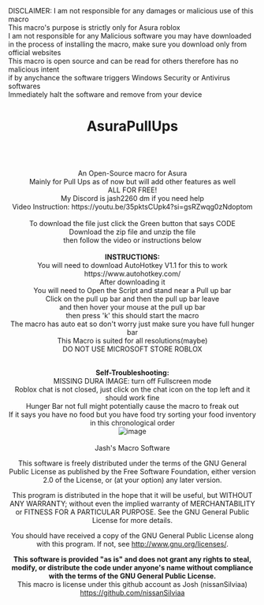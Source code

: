 </div>
DISCLAIMER: I am not responsible for any damages or malicious use of this macro<br>
This macro's purpose is strictly only for Asura roblox<br>
I am not responsible for any Malicious software you may have downloaded<br>
in the process of installing the macro, make sure you download only from official websites<br>
This macro is open source and can be read for others therefore has no malicious intent<br>
if by anychance the software triggers Windows Security or Antivirus softwares<br>
Immediately halt the software and remove from your device<br>
</div>

<div align="center">
<h1>AsuraPullUps</h1>
</div>
<br>

<div align="center">
<br>
<br>
An Open-Source macro for Asura<br>
Mainly for Pull Ups as of now but will add other features as well<br>
ALL FOR FREE!<br>
My Discord is jash2260 dm if you need help<br>
Video Instruction: https://youtu.be/35pktsCUpk4?si=gsRZwqg0zNdoptom<br>
<br>
  To download the file just click the Green button that says CODE<br>
  Download the zip file and unzip the file<br>
  then follow the video or instructions below<br>
<br>
<b>INSTRUCTIONS:</b>
<br>
You will need to download AutoHotkey V1.1 for this to work https://www.autohotkey.com/<br>
After downloading it<br>
You will need to Open the Script and stand near a Pull up bar<br>
Click on the pull up bar and then the pull up bar leave<br>
and then hover your mouse at the pull up bar<br>
then press 'k' this should start the macro<br>
The macro has auto eat so don't worry just make sure you have full hunger bar<br>
This Macro is suited for all resolutions(maybe)<br>
  DO NOT USE MICROSOFT STORE ROBLOX <br>
<br>



<b>Self-Troubleshooting:</b><br>
MISSING DURA IMAGE: turn off Fullscreen mode<br>
Roblox chat is not closed, just click on the chat icon on the top left and it should work fine<br>
Hunger Bar not full might potentially cause the macro to freak out<br>
If it says you have no food but you have food try sorting your food inventory in this chronological order<br>
![image](https://github.com/nissanSilviaa/AsuraPullUps/assets/114170790/8bc1c719-dbad-498d-b6a9-28d3a7aef604)<br>
<br>
Jash's Macro Software

This software is freely distributed under the terms of the GNU General Public License as published by the Free Software Foundation, either version 2.0 of the License, or (at your option) any later version.

This program is distributed in the hope that it will be useful, but WITHOUT ANY WARRANTY; without even the implied warranty of MERCHANTABILITY or FITNESS FOR A PARTICULAR PURPOSE. See the GNU General Public License for more details.

You should have received a copy of the GNU General Public License along with this program. If not, see <http://www.gnu.org/licenses/>.

<b>This software is provided "as is" and does not grant any rights to steal, modify, or distribute the code under anyone's name without compliance with the terms of the GNU General Public License.</b><br>
This macro is license under this github account as Josh (nissanSilviaa) https://github.com/nissanSilviaa<br>

</div>

